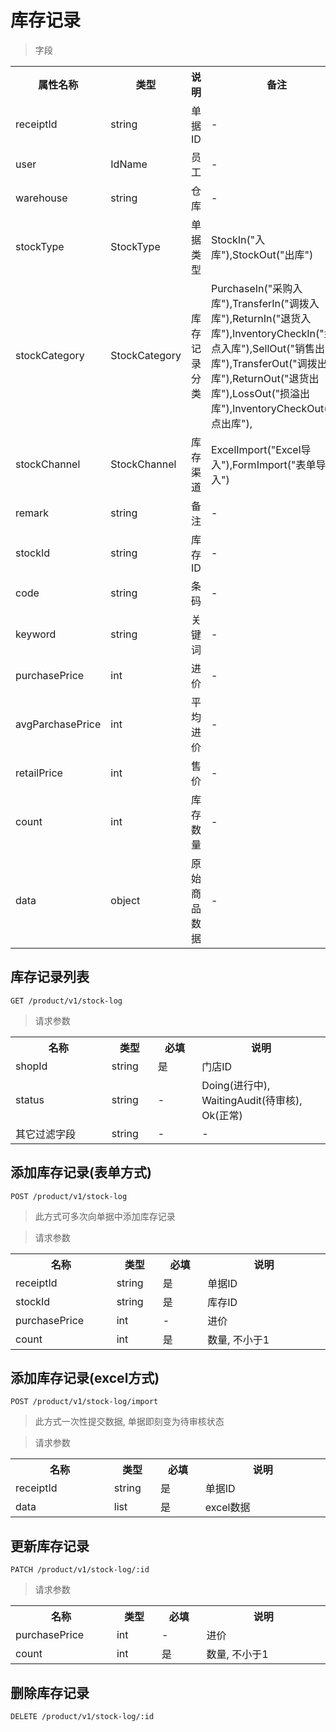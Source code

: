 # 库存记录

> 字段

<table>
    <tr>
        <th style="width:150px;">属性名称</th>
        <th style="width:150px;">类型</th>
        <th>说明</th>
        <th>备注</th>
    </tr>
    <tr>
        <td>receiptId</td>
        <td>string</td>
        <td>单据ID</td>
        <td>-</td>
    </tr>
    <tr>
        <td>user</td>
        <td>IdName</td>
        <td>员工</td>
        <td>-</td>
    </tr>
    <tr>
        <td>warehouse</td>
        <td>string</td>
        <td>仓库</td>
        <td>-</td>
    </tr>
    <tr>
        <td>stockType</td>
        <td>StockType</td>
        <td>单据类型</td>
        <td>StockIn("入库"),StockOut("出库")</td>
    </tr>
    <tr>
        <td>stockCategory</td>
        <td>StockCategory</td>
        <td>库存记录分类</td>
        <td>PurchaseIn("采购入库"),TransferIn("调拨入库"),ReturnIn("退货入库"),InventoryCheckIn("盘点入库"),SellOut("销售出库"),TransferOut("调拨出库"),ReturnOut("退货出库"),LossOut("损溢出库"),InventoryCheckOut("盘点出库"),</td>
    </tr>
    <tr>
        <td>stockChannel</td>
        <td>StockChannel</td>
        <td>库存渠道</td>
        <td>ExcelImport("Excel导入"),FormImport("表单导入")</td>
    </tr>
    <tr>
        <td>remark</td>
        <td>string</td>
        <td>备注</td>
        <td>-</td>
    </tr>
    <tr>
        <td>stockId</td>
        <td>string</td>
        <td>库存ID</td>
        <td>-</td>
    </tr>
    <tr>
        <td>code</td>
        <td>string</td>
        <td>条码</td>
        <td>-</td>
    </tr>
    <tr>
        <td>keyword</td>
        <td>string</td>
        <td>关键词</td>
        <td>-</td>
    </tr>
    <tr>
        <td>purchasePrice</td>
        <td>int</td>
        <td>进价</td>
        <td>-</td>
    </tr>
    <tr>
        <td>avgParchasePrice</td>
        <td>int</td>
        <td>平均进价</td>
        <td>-</td>
    </tr>
    <tr>
        <td>retailPrice</td>
        <td>int</td>
        <td>售价</td>
        <td>-</td>
    </tr>
    <tr>
        <td>count</td>
        <td>int</td>
        <td>库存数量</td>
        <td>-</td>
    </tr>
    <tr>
        <td>data</td>
        <td>object</td>
        <td>原始商品数据</td>
        <td>-</td>
    </tr>
</table>

## 库存记录列表

```
GET /product/v1/stock-log
```

>请求参数
<table>
    <tr>
        <th style="width:150px;">名称</th>
        <th style="width:60px;">类型</th>
        <th style="width:60px;">必填</th>
        <th style="width:200px;">说明</th>
    </tr>
    <tr>
        <td>shopId</td>
        <td>string</td>
        <td>是</td>
        <td>门店ID</td>
    </tr>
    <tr>
        <td>status</td>
        <td>string</td>
        <td>-</td>
        <td>Doing(进行中), WaitingAudit(待审核), Ok(正常)</td>
    </tr>
    <tr>
        <td>其它过滤字段</td>
        <td>string</td>
        <td>-</td>
        <td>-</td>
    </tr>
</table>

## 添加库存记录(表单方式)

```
POST /product/v1/stock-log
```

> 此方式可多次向单据中添加库存记录

>请求参数
<table>
    <tr>
        <th style="width:150px;">名称</th>
        <th style="width:60px;">类型</th>
        <th style="width:60px;">必填</th>
        <th style="width:200px;">说明</th>
    </tr>
    <tr>
        <td>receiptId</td>
        <td>string</td>
        <td>是</td>
        <td>单据ID</td>
    </tr>
    <tr>
        <td>stockId</td>
        <td>string</td>
        <td>是</td>
        <td>库存ID</td>
    </tr>
    <tr>
        <td>purchasePrice</td>
        <td>int</td>
        <td>-</td>
        <td>进价</td>
    </tr>
    <tr>
        <td>count</td>
        <td>int</td>
        <td>是</td>
        <td>数量, 不小于1</td>
    </tr>
</table>

## 添加库存记录(excel方式)

```
POST /product/v1/stock-log/import
```

> 此方式一次性提交数据, 单据即刻变为待审核状态

>请求参数
<table>
    <tr>
        <th style="width:150px;">名称</th>
        <th style="width:60px;">类型</th>
        <th style="width:60px;">必填</th>
        <th style="width:200px;">说明</th>
    </tr>
    <tr>
        <td>receiptId</td>
        <td>string</td>
        <td>是</td>
        <td>单据ID</td>
    </tr>
    <tr>
        <td>data</td>
        <td>list</td>
        <td>是</td>
        <td>excel数据</td>
    </tr>
</table>

## 更新库存记录

```
PATCH /product/v1/stock-log/:id
```

>请求参数
<table>
    <tr>
        <th style="width:150px;">名称</th>
        <th style="width:60px;">类型</th>
        <th style="width:60px;">必填</th>
        <th style="width:200px;">说明</th>
    </tr>
    <tr>
        <td>purchasePrice</td>
        <td>int</td>
        <td>-</td>
        <td>进价</td>
    </tr>
    <tr>
        <td>count</td>
        <td>int</td>
        <td>是</td>
        <td>数量, 不小于1</td>
    </tr>
</table>

## 删除库存记录

```
DELETE /product/v1/stock-log/:id
```